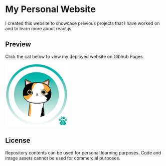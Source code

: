 # My Personal Website

I created this website to showcase previous projects that I have worked on and to learn more about react.js

## Preview
Click the cat below to view my deployed website on Gibhub Pages.

<a href="https://ericdaoo.github.io/website/">
<img src="https://github.com/ericdaoo/website/blob/master/public/images/logo.png" width="200px">
</a>

## License
Repository contents can be used for personal learning purposes. Code and image assets cannot be used for commercial purposes. 
